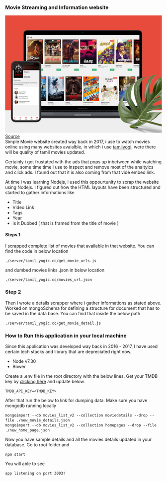 ### Movie Streaming and Information website
![MovieWebsite](app/images/flimy.jpg)
[Source](https://dribbble.com/shots/11337951-Online-Movie-Portal) \
Simple Movie website created way back in 2017, i use to watch movies online using many websites avaialble, in which i use [tamilyogi](http://wwww.tamil_yogic.cc), were there will be quality of tamil movies updated. 

Certainly i got frustated with the ads that pops up inbetween while watching movie, some time time i use to inspect and remove most of the analtyics and click ads. I found out that it is also coming from that vide embed link.

At time i was learning Nodejs, i used this oppourtunity to scrap the website using Nodejs. I figured out how the HTML layouts have been structured and started to gather informations like 
- Title 
- Video Link
- Tags
- Year
- is it Dubbed ( that is framed from the title of movie )

#### Steps 1
I scrapped complete list of movies that available in that website. You can find the code in below location

```
./server/tamil_yogic.cc/get_movie_urls.js
```

and dumbed movies links .json in below location 

```
./server/tamil_yogic.cc/movies_url.json
```


### Step 2
Then i wrote a details scrapper where i gather informations as stated above. Worked on mongoSchema for defining a structure for document that has to be saved in the data base. You can find that inside the below path.

```
./server/tamil_yogic.cc/get_movie_detail.js
```


### How to Run this application in your local machine
Since this application was developed way back in 2016 - 2017, I have used certain tech stacks and library that are depreciated right now. 

- Node v7.30 
- Bower 

Create a .env file in the root directory with the below lines. Get your TMDB key by [clicking here](https://www.themoviedb.org/documentation/api) and update below.

```
TMDB_API_KEY=<TMDB_KEY>
```

After that run the below to link for dumping data. Make sure you have mongodb running locally

```
mongoimport --db movies_list_v2 --collection moviedetails --drop --file ./new_movie_details.json
mongoimport --db movies_list_v2 --collection homepages --drop --file ./new_home_page.json
```


Now you have sample details and all the movies details updated in your database. Go to root folder and 

```
npm start
```

You will able to see 

```
app listening on port 3003!
```

